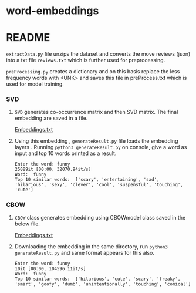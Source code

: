 # word-embeddings
<h1>README</h1>

```extractData.py``` file unzips the dataset and converts the move reviews (json) into a txt file ```reviews.txt``` which is further used for preprocessing. 

```preProcessing.py``` creates a dictionary and on this basis replace the less frequency words with \<UNK\> and saves this file in preProcess.txt which is used for model training. 


<h3>SVD</h3>	

1. `SVD` generates co-occurrence matrix and then SVD matrix. The final embedding  are saved in a file. 

   [Embeddings.txt](https://iiitaphyd-my.sharepoint.com/:t:/g/personal/abhishek_shar_students_iiit_ac_in/ES-xuABRSZpEkpTUUjYSmAgBNWHy9iM4XykLa-RbCu3RbQ?e=5VhzSA)

2. Using this embedding , `generateResult.py` file loads the embedding layers . Running  ```python3 generateResult.py``` on console, give a word as input and top 10 words printed as a result. 

   ```
   Enter the word: funny
   25089it [00:00, 32070.94it/s]
   Word:  funny
   Top 10 similar words:  ['scary', 'entertaining', 'sad', 'hilarious', 'sexy', 'clever', 'cool', 'suspensful', 'touching', 'cute']
   ```

   

<h3>CBOW</h3>

1. `CBOW` class generates embedding using CBOWmodel class saved in the below file. 

   [Embeddings.txt](https://iiitaphyd-my.sharepoint.com/:t:/g/personal/abhishek_shar_students_iiit_ac_in/EU4_K_uNN8FMv_R2y6gDszoB1kAf9O5qyW2gEzPCSgAUNA?e=rKNdxS)

2. Downloading the embedding in the same directory, run ```python3 generateResult.py``` and same format appears for this also. 

   ```
   Enter the word: funny
   10it [00:00, 104596.11it/s]
   Word:  funny
   Top 10 similar words:  ['hilarious', 'cute', 'scary', 'freaky', 'smart', 'goofy', 'dumb', 'unintentionally', 'touching', 'comical']
   ```

   
